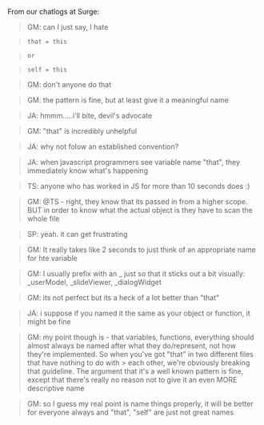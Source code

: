 From our chatlogs at Surge:

> GM: can I just say, I hate 

>     that = this

>     or

>     self = this

> GM: don't anyone do that

> GM: the pattern is fine, but at least give it a meaningful name

> JA: hmmm.....i'll bite, devil's advocate

> GM: "that" is incredibly unhelpful

> JA: why not folow an established convention?

> JA: when javascript programmers see variable name "that", they immediately know what's happening

> TS: anyone who has worked in JS for more than 10 seconds does :)

> GM: @TS -  right, they know that its passed in from a higher scope. BUT in order to know what the actual object is they have to scan the whole file

> SP: yeah. it can get frustrating

> GM: It really takes like 2 seconds to just think of an appropriate name for hte variable

> GM: I usually prefix with an _ just so that it sticks out a bit visually: _userModel, _slideViewer, _dialogWidget

> GM: its not perfect but its a heck of a lot better than "that"

> JA: i suppose if you named it the same as your object or function, it might be fine

> GM: my point though is - that variables, functions, everything should almost always be named after what they do/represent, not how they're implemented. So when you've got "that" in two different files that have nothing to do 
with > each other, we're obviously breaking that guideline. The argument that it's a well known pattern is fine, except that there's really no reason not to give it an even MORE descriptive name

> GM: so I guess my real point is name things properly, it will be better for everyone always and "that", "self" are just not great names

